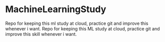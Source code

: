 # MachineLearningStudy
Repo for keeping this ml study at cloud, practice git and improve this whenever i want.
Repo for keeping this ML study at cloud, practice git and improve this skill whenever i want.
